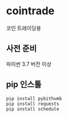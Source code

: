 # cointrade
코인 트레이딩용 

## 사전 준비

파이썬 3.7 버전 이상

## pip 인스톨

```
pip install pybithumb
pip install requests
pip install schedule

```